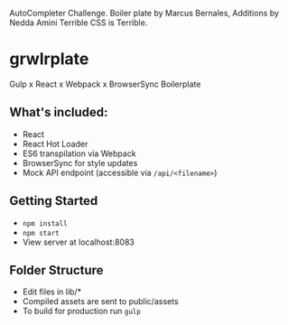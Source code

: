 AutoCompleter Challenge. 
Boiler plate by Marcus Bernales,
	Additions by Nedda Amini
Terrible CSS is Terrible. 


# grwlrplate
Gulp x React x Webpack x BrowserSync Boilerplate

## What's included:
- React
- React Hot Loader
- ES6 transpilation via Webpack
- BrowserSync for style updates
- Mock API endpoint (accessible via `/api/<filename>`)

## Getting Started
- `npm install`
- `npm start`
- View server at localhost:8083

## Folder Structure
- Edit files in lib/*
- Compiled assets are sent to public/assets
- To build for production run `gulp`
